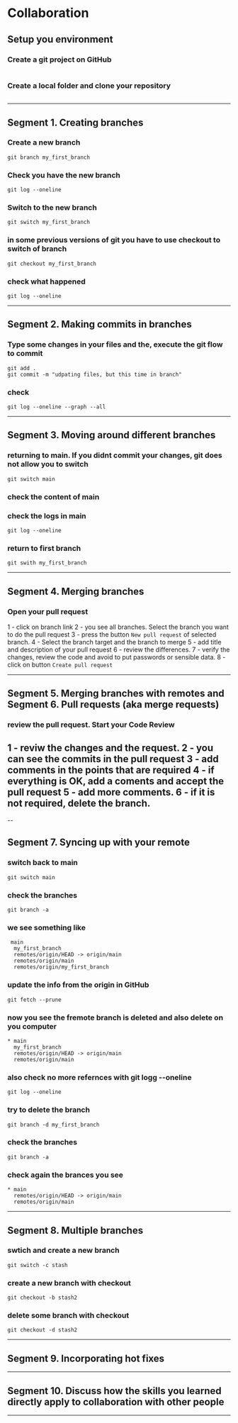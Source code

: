 # Collaboration

## Setup you environment

### Create a git project on GitHub
```
```

### Create a local folder and clone your repository
```
```

---

## Segment 1. Creating branches

### Create a new branch
```
git branch my_first_branch
```

### Check you have the new branch
```
git log --oneline
```

### Switch to the new branch
```
git switch my_first_branch
```

### in some previous versions of git you have to use checkout to switch of branch
```
git checkout my_first_branch
```


### check what happened
```
git log --oneline
```
---

## Segment 2. Making commits in branches

### Type some changes in your files and the, execute the git flow to commit
```
git add .
git commit -m "udpating files, but this time in branch"
```

### check 
```
git log --oneline --graph --all
```

---

## Segment 3. Moving around different branches

### returning to main. If you didnt commit your changes, git does not allow you to switch
```
git switch main
```

### check the content of main

### check the logs in main
```
git log --oneline
```

### return to first branch
```
git swith my_first_branch
```

---

## Segment 4. Merging branches

### Open your pull request

1 - click on branch link
2 - you see all branches. Select the branch you want to do the pull request
3 - press the button `New pull request` of selected branch.
4 - Select the branch target and the branch to merge
5 - add title and description of your pull request
6 - review the differences. 
7 - verify the changes, review the code and avoid to put passwords or sensible data.
8 - click on button `Create pull request`


---

## Segment 5. Merging branches with remotes and Segment 6. Pull requests (aka merge requests)

### review the pull request. Start your **Code Review**
1 - reviw the changes and the request.
2 - you can see the commits in the pull request
3 - add comments in the points that are required
4 - if everything is OK, add a coments and accept the pull request
5 - add more comments.
6 - if it is not required, delete the branch.
---

--

## Segment 7. Syncing up with your remote

### switch back to main
```
git switch main
```

### check the branches
```
git branch -a
```

### we see something like
```
 main
  my_first_branch
  remotes/origin/HEAD -> origin/main
  remotes/origin/main
  remotes/origin/my_first_branch
```

### update the info from the origin in GitHub
```
git fetch --prune
```

### now you see the fremote branch is deleted and also delete on you computer
```
* main
  my_first_branch
  remotes/origin/HEAD -> origin/main
  remotes/origin/main
```

### also check no more refernces with git logg --oneline
```
git log --oneline
```

### try to delete the branch
```
git branch -d my_first_branch
```

### check the branches
```
git branch -a
```

### check again the brances you see
```
* main
  remotes/origin/HEAD -> origin/main
  remotes/origin/main
```
---

## Segment 8. Multiple branches


### swtich and create a new branch
```
git switch -c stash
```

### create a new branch with checkout
```
git checkout -b stash2
```


### delete some branch with checkout
```
git checkout -d stash2
```



---

## Segment 9. Incorporating hot fixes

---

## Segment 10. Discuss how the skills you learned directly apply to collaboration with other people


---
